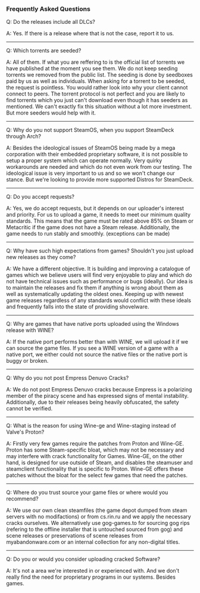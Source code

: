 ### Frequently Asked Questions

Q: Do the releases include all DLCs?

A: Yes. If there is a release where that is not the case, report it to us.

---

Q: Which torrents are seeded?

A: All of them. If what you are reffering to is the official list of torrents we have published at the moment you see them. We do not keep seeding torrents we removed from the public list. The seeding is done by seedboxes paid by us as well as individuals. When asking for a torrent to be seeded, the request is pointless. You would rather look into why your client cannot connect to peers. The torrent protocol is not perfect and you are likely to find torrents which you just can't download even though it has seeders as mentioned. We can't exactly fix this situation without a lot more investment. But more seeders would help with it.

---

Q: Why do you not support SteamOS, when you support SteamDeck through Arch?

A: Besides the ideological issues of SteamOS being made by a mega corporation with their embedded proprietary software, it is not possible to setup a proper system which can operate normally. Very quirky workarounds are needed and which do not even work from our testing. The ideological issue is very important to us and so we won't change our stance. But we're looking to provide more supported Distros for SteamDeck.

---

Q: Do you accept requests?


A: Yes, we do accept requests, but it depends on our uploader's interest and priority. For us to upload a game, it needs to meet our minimum quality standards. This means that the game must be rated above 85% on Steam or Metacritic if the game does not have a Steam release. Additionally, the game needs to run stably and smoothly. (exceptions can be made)

---

Q: Why have such high expectations from games? Shouldn't you just upload new releases as they come?

A: We have a different objective. It is building and improving a catalogue of games which we believe users will find very enjoyable to play and which do not have technical issues such as performance or bugs (ideally). Our idea is to maintain the releases and fix them if anything is wrong about them as well as systematically updating the oldest ones. Keeping up with newest game releases regardless of any standards would conflict with these ideals and frequently falls into the state of providing shovelware.

---

Q: Why are games that have native ports uploaded using the Windows release with WINE?


A: If the native port performs better than with WINE, we will upload it if we can source the game files. If you see a WINE version of a game with a native port, we either could not source the native files or the native port is buggy or broken.

---

Q: Why do you not post Empress Denuvo Cracks?


A: We do not post Empress Denuvo cracks because Empress is a polarizing member of the piracy scene and has expressed signs of mental instability. Additionally, due to their releases being heavily obfuscated, the safety cannot be verified.

---

Q: What is the reason for using Wine-ge and Wine-staging instead of Valve's Proton?

A: Firstly very few games require the patches from Proton and Wine-GE. Proton has some Steam-specific bloat, which may not be necessary and may interfere with crack functionality for Games. Wine-GE, on the other hand, is designed for use outside of Steam, and disables the steamuser and steamclient functionality that is specific to Proton.  Wine-GE offers these patches without the bloat for the select few games that need the patches.

---

Q: Where do you trust source your game files or where would you recommend?

A: We use our own clean steamfiles (the game depot dumped from steam servers with no modifactions) or from cs.rin.ru and we apply the necessary cracks ourselves.  We alternatively use gog-games.to for sourcing gog rips (refering to the offline installer that is untouched sourced from gog) and scene releases or preservations of scene releases from myabandonware.com or an internal collection for any non-digital titles.

---

Q: Do you or would you consider uploading cracked Software?

A: It's not a area we're interested in or experienced with. And we don't really find the need for proprietary programs in our systems. Besides games.
